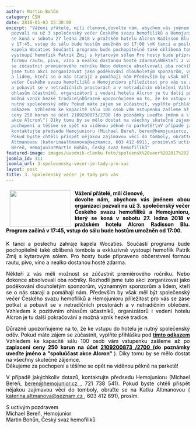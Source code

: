 ```yaml
---
author: Martin Bohůn
category: ČSH
date: 2018-01-03 15:30:00
excerpt: "Vážení přátelé, milí členové,dovolte nám, abychom vás jménem obou organizací
  pozvali na už 3 společenský večer Českého svazu hemofiliků a Hemojunioru, který
  se koná v sobotu 27 ledna 2018 v pražském hotelu Alcron Radisson Blu Program začíná
  v 17:45, vstup do sálu bude hostům umožněn od 17:00 \nK tanci a poslechu zahraje
  kapela Wocaties Součástí programu bude pochopitelně také oblíbená tombola a exkluzivně
  vystoupí hemofiik Patrik Zmij s kytarovým sólem Pro hosty bude připraveno občerstvení
  formou rautu, pivo, víno a nealko dostanou hosté zdarma\nNěkteří z vás měli možnost
  se zúčastnit premiérového ročníku Nebo dokonce absolvovali oba ročníky Rozhodli
  jsme tuto akci zorganizovat jako poděkování dlouholetým sponzorům, významným sponzorům
  a lidem, kteří se o nás starají a pomáhají nám Především by však měl být společenský
  večer Českého svazu hemofiliků a Hemojunioru příležitost pro vás se zase potkat
  a pobavit se v netradičních prostorách a v netradičním oblečení Vzhledem k pozitivním
  ohlasům účastníků, organizátorů i vedení hotelu Alcron je tu další pokračování a
  možná vznik hezké tradice\nDůrazně upozorňujeme na to, že ke vstupu do hotelu je
  nutný společenský oděv Pokud máte zájem se zúčastnit, vyplňte přihlášku pod tímto
  odkazem  Vzhledem ke kapacitě sálu 100 osob vám vstupenku zašleme až po zaplacení
  ceny 250 korun na účet 2109200873/2700 (do poznámky uveďte jméno a \"spoluúčast
  akce Alcron\") Díky tomu by se mělo dostat na všechny skutečné zájemceDěkujeme za
  pochopení a těšíme se opět na viděnou pěkně na parketě!\nV případě jakýchkoliv dotazů,
  kontaktujte předsedu Hemojunioru (Michael Bereň, beren@hemojuniorcz, 721 738 541)
  Pokud byste chtěli přispět nějakou zajímavou věcí do tomboly, obraťte se na Katku
  Altmanovou (katerinaaltmanova@seznamcz, 603 412 691), prosím\nS uctivým pozdravemMichael
  Bereň, HemojuniorMartin Bohůn, Český svaz hemofiliků"
featured-image: images/uvodnik-clanku-foto/spoleensk%20veer%202017%202.jpg
joomla_id: 311
joomla_url: 3-spolecensky-vecer-je-tady-pro-vas
layout: post
title: 3. Společenský večer je tady pro vás
---
```


<h4 style="text-align: justify;">
 <span>
  <img border="0" height="100" src="{{ site.baseurl }}/images/uvodnik-clanku-foto/spoleensk%20veer%202017%202.jpg" style="float: left; margin-left: 10px; margin-right: 10px;" width="168"/>
  <span style="color: #000000;">
   Vážení přátelé, milí členové,
  </span>
 </span>
 <br/>
 <span style="color: #000000;">
  dovolte nám, abychom vás jménem obou organizací pozvali na už 3. společenský večer Českého svazu hemofiliků a Hemojunioru, který se koná v sobotu 27. ledna 2018 v pražském hotelu Alcron Radisson Blu. Program začíná v 17:45, vstup do sálu bude hostům umožněn od 17:00.
 </span>
</h4>
<p style="text-align: justify;">
 <span style="color: #000000;">
  K tanci a poslechu zahraje kapela Wocaties. Součástí programu bude pochopitelně také oblíbená tombola a exkluzivně vystoupí hemofiik Patrik Zmij s kytarovým sólem. Pro hosty bude připraveno občerstvení formou rautu, pivo, víno a nealko dostanou hosté zdarma.
 </span>
</p>
<p style="text-align: justify;">
 <span style="color: #000000;">
  Někteří z vás měli možnost se zúčastnit premiérového ročníku. Nebo dokonce absolvovali oba ročníky. Rozhodli jsme tuto akci zorganizovat jako poděkování dlouholetým sponzorům, významným sponzorům a lidem, kteří se o nás starají a pomáhají nám. Především by však měl být společenský večer Českého svazu hemofiliků a Hemojunioru příležitost pro vás se zase potkat a pobavit se v netradičních prostorách a v netradičním oblečení. Vzhledem k pozitivním ohlasům účastníků, organizátorů i vedení hotelu Alcron je tu další pokračování a možná vznik hezké tradice.
 </span>
</p>
<p style="text-align: justify;">
 <span style="color: #000000;">
  Důrazně upozorňujeme na to, že ke vstupu do hotelu je nutný společenský oděv.
 </span>
 <span>
  <span style="color: #000000;">
   Pokud máte zájem se zúčastnit, vyplňte přihlášku pod
  </span>
  <a href="index.php/cs/?option=com_chronoforms&amp;chronoform=Deadline-tabor" title="Deadline Společenský večer">
   <strong>
    tímto odkazem
   </strong>
  </a>
 </span>
 <span>
  <span style="color: #000000;">
   Vzhledem ke kapacitě sálu 100 osob vám vstupenku zašleme až po
  </span>
  <strong>
   <span style="color: #000000;">
    zaplacení ceny 250 korun na účet
   </span>
  </strong>
 </span>
 <span style="text-decoration: underline;">
  <span style="color: #000000; text-decoration: underline;">
   <strong>
    <a href="tel:(210)%20920-0873" target="_blank">
     <span style="color: #000000; text-decoration: underline;">
      2109200873
     </span>
    </a>
   </strong>
  </span>
 </span>
 <span>
  <strong>
   <span style="text-decoration: underline;">
    <span style="color: #000000; text-decoration: underline;">
     /2700
    </span>
   </span>
   <span style="color: #000000;">
    (do poznámky uveďte jméno a "spoluúčast akce Alcron"
   </span>
  </strong>
  <span style="color: #000000;">
   ). Díky tomu by se mělo dostat na všechny skutečné zájemce.
  </span>
 </span>
 <br/>
 <span style="color: #000000;">
  Děkujeme za pochopení a těšíme se opět na viděnou pěkně na parketě!
  <br/>
 </span>
</p>
<p style="text-align: justify;">
 <span>
  <span style="color: #000000;">
   V případě jakýchkoliv dotazů, kontaktujte předsedu Hemojunioru (Michael Bereň,
  </span>
 </span>
 <a href="mailto:beren@hemojunior.cz" target="_blank">
  beren@hemojunior.cz
 </a>
 <span>
  ,
  <span style="color: #000000;">
   721 738 541). Pokud byste chtěli přispět nějakou zajímavou věcí do tomboly, obraťte se na Katku Altmanovou
  </span>
  (
 </span>
 <a href="mailto:katerina.altmanova@seznam.cz" target="_blank">
  katerina.altmanova@seznam.cz
 </a>
 <span>
  ,
  <span style="color: #000000;">
   603 412 691), prosím.
  </span>
 </span>
</p>
<p style="text-align: justify;">
 <span style="color: #000000;">
  S uctivým pozdravem
 </span>
 <br/>
 <span style="color: #000000;">
  Michael Bereň, Hemojunior
 </span>
 <br/>
 <span style="color: #000000;">
  Martin Bohůn, Český svaz hemofiliků
 </span>
</p>